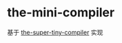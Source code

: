 # the-mini-compiler

基于 [the-super-tiny-compiler](https://github.com/jamiebuilds/the-super-tiny-compiler) 实现
